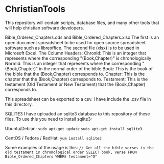 # ChristianTools
This repository will contain scripts, database files, and many other tools that will help christian software developers.

Bible_Ordered_Chapters.ods and Bible_Ordered_Chapters.xlsx
  The first is an open document spreadsheet to be used for open source spreadsheet software such as libreoffice. The second file (xlsx) is to be used in Microsoft Excel.
   The Column Headers:
      ChronId: This is an integer that represents where the corresponding "(Book,Chapter)" is chronologically
      NormId: This is an integer that represents where the corresponding "(Book,Chapter)" in the normal order of the bible
      Book: This is the book of the bible that the (Book,Chapter) corresponds to.
      Chapter: This is the chapter that the (Book,Chapter) corresponds to.
      Testament: This is the testament (Old Testament or New Testament) that the (Book,Chapter) corresponds to.
      
      
This spreadsheet can be exported to a csv. I have include the .csv file in this directory.

SQLITE3
I have uploaded an sqlite3 database to this repository of these files.
To use this you need to install sqlite3:

Ubuntu/Debian:
  `sudo apt-get update`
  `sudo apt-get install sqlite3`
  
CentOS / Fedora / RedHat:
  `yum install sqlite3`


Some examples of the usage is this:
  `// Get all the bible verses in the old testament in chronological order
   SELECT book, verse FROM Bible_Ordered_Chapters WHERE testament="O"`
   
